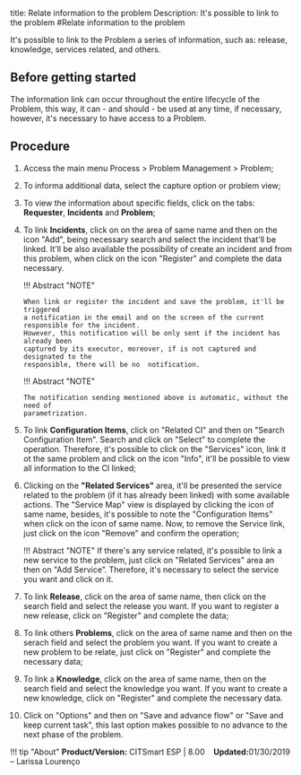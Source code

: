 title: Relate information to the problem
Description: It's possible to link to the problem
#Relate information to the problem 


It's possible to link to the Problem a series of information, such as: release, knowledge, services related, and others.

Before getting started
----------------

The information link can occur throughout the entire lifecycle of the Problem, this
way, it can - and should - be used at any time, if necessary, however, it's 
necessary to have access to a Problem.

Procedure
------------

1. Access the main menu Process \>
   Problem Management \> Problem;

2.  To informa additional data, select the capture option
    or problem view;

3.  To view the information about specific fields, click on the tabs:
    **Requester**, **Incidents** and **Problem**;
    
4.  To link **Incidents**, click on on the area of same name and then on the icon
    "Add", being necessary search and select the incident that'll be linked. It'll
    be also available the possibility of create an incident and from this problem,
    when click on the icon "Register" and complete the data necessary.
    
    !!! Abstract "NOTE"
    
        When link or register the incident and save the problem, it'll be triggered
        a notification in the email and on the screen of the current responsible for the incident.
        However, this notification will be only sent if the incident has already been 
        captured by its executor, moreover, if is not captured and designated to the
        responsible, there will be no  notification.
        
    !!! Abstract "NOTE"
    
        The notification sending mentioned above is automatic, without the need of
        parametrization.

5.  To link **Configuration Items**, click on "Related CI" and then on "Search
    Configuration Item". Search and click on "Select" to complete the operation. 
    Therefore, it's possible to click on the "Services" icon, link it ot the same
    problem and click on the icon "Info", it'll be possible to view all information
    to the CI linked;

6.  Clicking on the **"Related Services"** area, it'll be presented the service
    related to the problem (if it has already been linked) with some
    available actions. The "Service Map" view is displayed by clicking the
    icon of same name, besides, it's possible to note the "Configuration Items"
    when click on the icon of same name. Now, to remove the Service link, just
    click on the icon "Remove" and confirm the operation;

    !!! Abstract "NOTE"
        If there's any service related, it's possible to link a new service 
        to the problem, just click on "Related Services" area an then on "Add 
        Service”. Therefore, it's necessary to select the service you want and
        click on it.

7.  To link **Release**, click on the area of same name, then click on the
    search field and select the release you want. If you want to register a
    new release, click on "Register" and complete the data;

8.  To link others **Problems**, click on the area of same name and then on
    the serach field and select the problem you want. If you want to create
    a new problem to be relate, just click on "Register" and complete the 
    necessary data;

9.  To link a **Knowledge**, click on the area of same name, then on the search
    field and select the knowledge you want. If you want to create a new knowledge, 
    click on "Register" and complete the necessary data.
    
10. Click on "Options" and then on "Save and advance flow" or "Save and keep current task", this last option makes possible to no advance to the next phase of the problem.    
    
!!! tip "About"
    <b>Product/Version:</b> CITSmart ESP | 8.00 &nbsp;&nbsp;
    <b>Updated:</b>01/30/2019 – Larissa Lourenço

